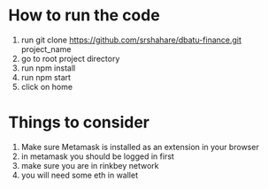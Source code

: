 # How to run the code
1. run git clone https://github.com/srshahare/dbatu-finance.git project_name
2. go to root project directory
3. run npm install
4. run npm start
5. click on home

# Things to consider
1. Make sure Metamask is installed as an extension in your browser
2. in metamask you should be logged in first
3. make sure you are in rinkbey network
4. you will need some eth in wallet
